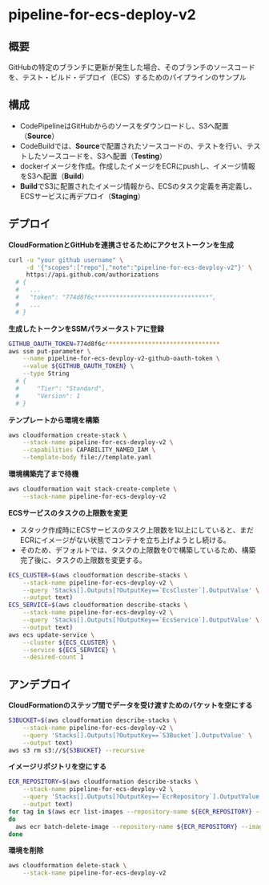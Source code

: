 # pipeline-for-ecs-deploy-v2

## 概要

GitHubの特定のブランチに更新が発生した場合、そのブランチのソースコードを、テスト・ビルド・デプロイ（ECS）するためのパイプラインのサンプル

## 構成

- CodePipelineはGitHubからのソースをダウンロードし、S3へ配置（**Source**）
- CodeBuildでは、**Source**で配置されたソースコードの、テストを行い、テストしたソースコードを、S3へ配置（**Testing**）
- dockerイメージを作成。作成したイメージをECRにpushし、イメージ情報をS3へ配置（**Build**）
- **Build**でS3に配置されたイメージ情報から、ECSのタスク定義を再定義し、ECSサービスに再デプロイ（**Staging**）

## デプロイ

**CloudFormationとGitHubを連携させるためにアクセストークンを生成**

```sh
curl -u "your github username" \
     -d '{"scopes":["repo"],"note":"pipeline-for-ecs-devploy-v2"}' \
     https://api.github.com/authorizations
  # {
  #   ...
  #   "token": "774d8f6c********************************",
  #   ...
  # }
```

**生成したトークンをSSMパラメータストアに登録**

```sh
GITHUB_OAUTH_TOKEN=774d8f6c********************************
aws ssm put-parameter \
    --name pipeline-for-ecs-devploy-v2-github-oauth-token \
    --value ${GITHUB_OAUTH_TOKEN} \
    --type String
  # {
  #     "Tier": "Standard",
  #     "Version": 1
  # }
```

**テンプレートから環境を構築**

```sh
aws cloudformation create-stack \
    --stack-name pipeline-for-ecs-devploy-v2 \
    --capabilities CAPABILITY_NAMED_IAM \
    --template-body file://template.yaml
```

**環境構築完了まで待機**

```sh
aws cloudformation wait stack-create-complete \
    --stack-name pipeline-for-ecs-devploy-v2
```

**ECSサービスのタスクの上限数を変更**

- スタック作成時にECSサービスのタスク上限数を1以上にしていると、まだECRにイメージがない状態でコンテナを立ち上げようとし続ける。
- そのため、デフォルトでは、タスクの上限数を0で構築しているため、構築完了後に、タスクの上限数を変更する。

```sh
ECS_CLUSTER=$(aws cloudformation describe-stacks \
    --stack-name pipeline-for-ecs-devploy-v2 \
    --query 'Stacks[].Outputs[?OutputKey==`EcsCluster`].OutputValue' \
    --output text)
ECS_SERVICE=$(aws cloudformation describe-stacks \
    --stack-name pipeline-for-ecs-devploy-v2 \
    --query 'Stacks[].Outputs[?OutputKey==`EcsService`].OutputValue' \
    --output text)
aws ecs update-service \
    --cluster ${ECS_CLUSTER} \
    --service ${ECS_SERVICE} \
    --desired-count 1
```

## アンデプロイ

**CloudFormationのステップ間でデータを受け渡すためのバケットを空にする**

```sh
S3BUCKET=$(aws cloudformation describe-stacks \
    --stack-name pipeline-for-ecs-devploy-v2 \
    --query 'Stacks[].Outputs[?OutputKey==`S3Bucket`].OutputValue' \
    --output text)
aws s3 rm s3://${S3BUCKET} --recursive
```

**イメージリポジトリを空にする**

```sh
ECR_REPOSITORY=$(aws cloudformation describe-stacks \
    --stack-name pipeline-for-ecs-devploy-v2 \
    --query 'Stacks[].Outputs[?OutputKey==`EcrRepository`].OutputValue' \
    --output text)
for tag in $(aws ecr list-images --repository-name ${ECR_REPOSITORY} --query 'imageIds[].imageTag' --output text)
do
  aws ecr batch-delete-image --repository-name ${ECR_REPOSITORY} --image-ids imageTag=${tag}
done
```

**環境を削除**

```sh
aws cloudformation delete-stack \
    --stack-name pipeline-for-ecs-devploy-v2
```

